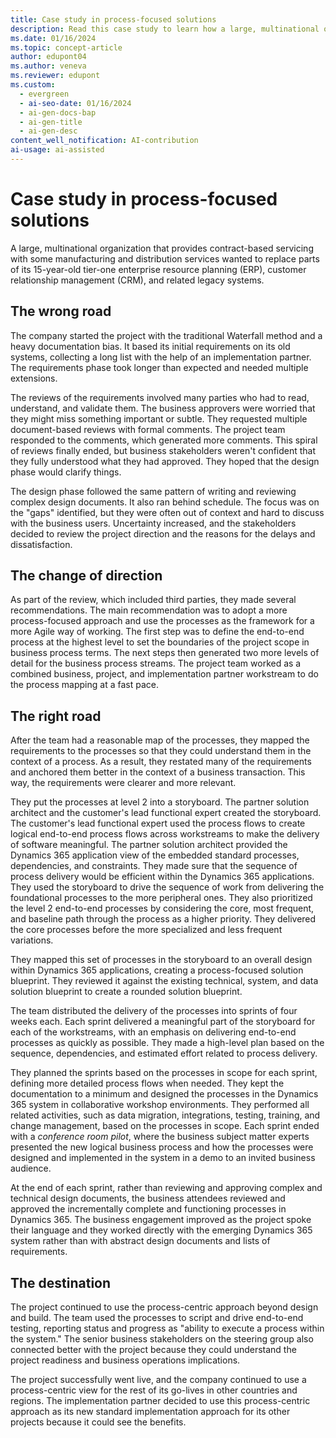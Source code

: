 ```yaml
---
title: Case study in process-focused solutions
description: Read this case study to learn how a large, multinational organization changed its implementation approach and achieved better results with Dynamics 365.
ms.date: 01/16/2024
ms.topic: concept-article
author: edupont04
ms.author: veneva
ms.reviewer: edupont
ms.custom:
  - evergreen
  - ai-seo-date: 01/16/2024
  - ai-gen-docs-bap
  - ai-gen-title
  - ai-gen-desc
content_well_notification: AI-contribution
ai-usage: ai-assisted
---
```


# Case study in process-focused solutions

A large, multinational organization that provides contract-based servicing with some manufacturing and distribution services wanted to replace parts of its 15-year-old tier-one enterprise resource planning (ERP), customer relationship management (CRM), and related legacy systems.

## The wrong road

The company started the project with the traditional Waterfall method and a heavy documentation bias. It based its initial requirements on its old systems, collecting a long list with the help of an implementation partner. The requirements phase took longer than expected and needed multiple extensions.

The reviews of the requirements involved many parties who had to read, understand, and validate them. The business approvers were worried that they might miss something important or subtle. They requested multiple document-based reviews with formal comments. The project team responded to the comments, which generated more comments. This spiral of reviews finally ended, but business stakeholders weren't confident that they fully understood what they had approved. They hoped that the design phase would clarify things.

The design phase followed the same pattern of writing and reviewing complex design documents. It also ran behind schedule. The focus was on the "gaps" identified, but they were often out of context and hard to discuss with the business users. Uncertainty increased, and the stakeholders decided to review the project direction and the reasons for the delays and dissatisfaction.

## The change of direction

As part of the review, which included third parties, they made several recommendations. The main recommendation was to adopt a more process-focused approach and use the processes as the framework for a more Agile way of working. The first step was to define the end-to-end process at the highest level to set the boundaries of the project scope in business process terms. The next steps then generated two more levels of detail for the business process streams. The project team worked as a combined business, project, and implementation partner workstream to do the process mapping at a fast pace.

## The right road

After the team had a reasonable map of the processes, they mapped the requirements to the processes so that they could understand them in the context of a process. As a result, they restated many of the requirements and anchored them better in the context of a business transaction. This way, the requirements were clearer and more relevant.

They put the processes at level 2 into a storyboard. The partner solution architect and the customer's lead functional expert created the storyboard. The customer's lead functional expert used the process flows to create logical end-to-end process flows across workstreams to make the delivery of software meaningful. The partner solution architect provided the Dynamics 365 application view of the embedded standard processes, dependencies, and constraints. They made sure that the sequence of process delivery would be efficient within the Dynamics 365 applications. They used the storyboard to drive the sequence of work from delivering the foundational processes to the more peripheral ones. They also prioritized the level 2 end-to-end processes by considering the core, most frequent, and baseline path through the process as a higher priority. They delivered the core processes before the more specialized and less frequent variations.

They mapped this set of processes in the storyboard to an overall design within Dynamics 365 applications, creating a process-focused solution blueprint. They reviewed it against the existing technical, system, and data solution blueprint to create a rounded solution blueprint.

The team distributed the delivery of the processes into sprints of four weeks each. Each sprint delivered a meaningful part of the storyboard for each of the workstreams, with an emphasis on delivering end-to-end processes as quickly as possible. They made a high-level plan based on the sequence, dependencies, and estimated effort related to process delivery.

They planned the sprints based on the processes in scope for each sprint, defining more detailed process flows when needed. They kept the documentation to a minimum and designed the processes in the Dynamics 365 system in collaborative workshop environments. They performed all related activities, such as data migration, integrations, testing, training, and change management, based on the processes in scope. Each sprint ended with a *conference room pilot*, where the business subject matter experts presented the new logical business process and how the processes were designed and implemented in the system in a demo to an invited business audience.

At the end of each sprint, rather than reviewing and approving complex and technical design documents, the business attendees reviewed and approved the incrementally complete and functioning processes in Dynamics 365. The business engagement improved as the project spoke their language and they worked directly with the emerging Dynamics 365 system rather than with abstract design documents and lists of requirements.

## The destination

The project continued to use the process-centric approach beyond design and build. The team used the processes to script and drive end-to-end testing, reporting status and progress as "ability to execute a process within the system." The senior business stakeholders on the steering group also connected better with the project because they could understand the project readiness and business operations implications.

The project successfully went live, and the company continued to use a process-centric view for the rest of its go-lives in other countries and regions. The implementation partner decided to use this process-centric approach as its new standard implementation approach for its other projects because it could see the benefits.
